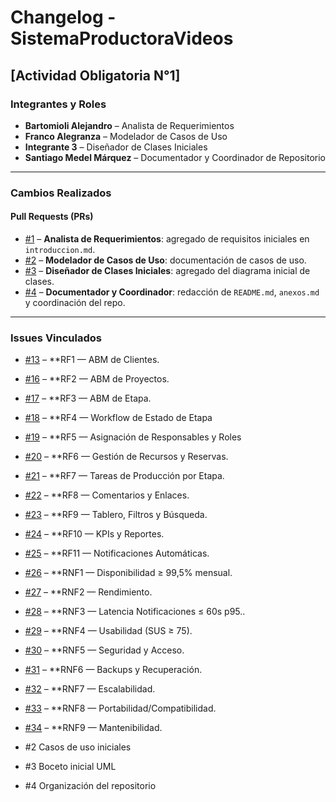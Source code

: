 # Changelog - SistemaProductoraVideos

## [Actividad Obligatoria N°1]

### Integrantes y Roles
- **Bartomioli Alejandro** – Analista de Requerimientos  
- **Franco Alegranza** – Modelador de Casos de Uso  
- **Integrante 3** – Diseñador de Clases Iniciales  
- **Santiago Medel Márquez** – Documentador y Coordinador de Repositorio  

---

### Cambios Realizados

#### Pull Requests (PRs)
- [#1](https://github.com/santimarM/SistemaProductoraVideos/pull/35) – **Analista de Requerimientos**: agregado de requisitos iniciales en `introduccion.md`.  
- [#2](https://github.com/FrancoAlegranza-sudo/SistemaProductoraVideos/pull/2) – **Modelador de Casos de Uso**: documentación de casos de uso.  
- [#3]() – **Diseñador de Clases Iniciales**: agregado del diagrama inicial de clases.  
- [#4](https://github.com/santimarM/SistemaProductoraVideos/pull/1) – **Documentador y Coordinador**: redacción de `README.md`, `anexos.md` y coordinación del repo.  

---

### Issues Vinculados
- [#13](https://github.com/santimarM/SistemaProductoraVideos/issues/13) – **RF1 — ABM de Clientes.
- [#16](https://github.com/santimarM/SistemaProductoraVideos/issues/16) – **RF2 — ABM de Proyectos.
- [#17](https://github.com/santimarM/SistemaProductoraVideos/issues/17) – **RF3 — ABM de Etapa.
- [#18](https://github.com/santimarM/SistemaProductoraVideos/issues/18) – **RF4 — Workflow de Estado de Etapa
- [#19](https://github.com/santimarM/SistemaProductoraVideos/issues/19) – **RF5 — Asignación de Responsables y Roles
- [#20](https://github.com/santimarM/SistemaProductoraVideos/issues/20) – **RF6 — Gestión de Recursos y Reservas.
- [#21](https://github.com/santimarM/SistemaProductoraVideos/issues/21) – **RF7 — Tareas de Producción por Etapa.
- [#22](https://github.com/santimarM/SistemaProductoraVideos/issues/22) – **RF8 — Comentarios y Enlaces.
- [#23](https://github.com/santimarM/SistemaProductoraVideos/issues/23) – **RF9 — Tablero, Filtros y Búsqueda.
- [#24](https://github.com/santimarM/SistemaProductoraVideos/issues/24) – **RF10 — KPIs y Reportes.
- [#25](https://github.com/santimarM/SistemaProductoraVideos/issues/25) – **RF11 — Notificaciones Automáticas.
- [#26](https://github.com/santimarM/SistemaProductoraVideos/issues/26) – **RNF1 — Disponibilidad ≥ 99,5% mensual.
- [#27](https://github.com/santimarM/SistemaProductoraVideos/issues/27) – **RNF2 — Rendimiento.
- [#28](https://github.com/santimarM/SistemaProductoraVideos/issues/28) – **RNF3 — Latencia Notificaciones ≤ 60s p95..
- [#29](https://github.com/santimarM/SistemaProductoraVideos/issues/29) – **RNF4 — Usabilidad (SUS ≥ 75).
- [#30](https://github.com/santimarM/SistemaProductoraVideos/issues/30) – **RNF5 — Seguridad y Acceso.
- [#31](https://github.com/santimarM/SistemaProductoraVideos/issues/31) – **RNF6 — Backups y Recuperación.
- [#32](https://github.com/santimarM/SistemaProductoraVideos/issues/32) – **RNF7 — Escalabilidad.
- [#33](https://github.com/santimarM/SistemaProductoraVideos/issues/33) – **RNF8 — Portabilidad/Compatibilidad.
- [#34](https://github.com/santimarM/SistemaProductoraVideos/issues/34) – **RNF9 — Mantenibilidad.
 

- #2 Casos de uso iniciales  
- #3 Boceto inicial UML  
- #4 Organización del repositorio




